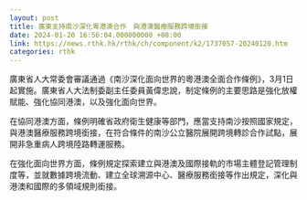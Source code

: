 ```yaml
---
layout: post
title: 廣東支持南沙深化粵港澳合作　與港澳醫療服務跨境銜接
date: 2024-01-20 16:56:04.000000000 +08:00
link: https://news.rthk.hk/rthk/ch/component/k2/1737057-20240120.htm
categories: rthk
---
```


廣東省人大常委會審議通過《南沙深化面向世界的粵港澳全面合作條例》，3月1日起實施。廣東省人大法制委副主任委員黃偉忠說，制定條例的主要思路是強化放權賦能、強化協同港澳，以及強化面向世界。

在協同港澳方面，條例明確省政府衛生健康等部門，應當支持南沙按照國家規定，與港澳醫療服務跨境銜接，在符合條件的南沙公立醫院展開跨境轉診合作試點，展開非急重病人跨境陸路轉運服務。

在強化面向世界方面，條例規定探索建立與港澳及國際接軌的市場主體登記管理制度等，並就數據跨境流動、建立全球溯源中心、醫療服務銜接等作出規定，深化與港澳和國際的多領域規則銜接。
